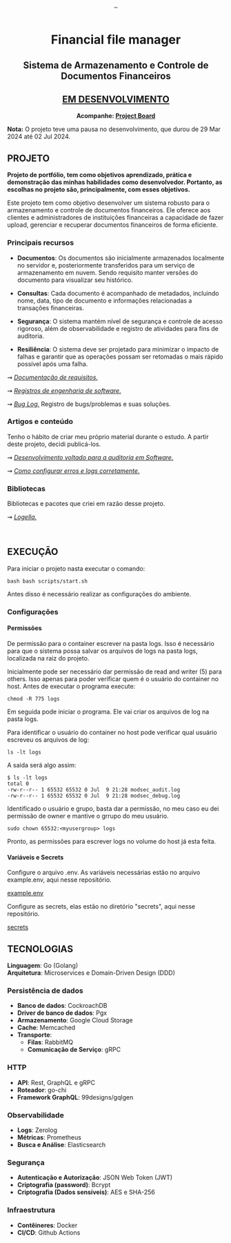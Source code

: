 <div align="center">
<a href="#projeto" target="_blank">
    <img align="center" src="https://img.shields.io/badge/-Projeto-05122A?style=flat&logo=" alt=""/>
  </a> 
 <a href="#tecnologias">
     <img align="center" src="https://img.shields.io/badge/-Tecnologias-05122A?style=flat&logo=Tecnologias" alt=""/>  
</a>   
 <a href="#execução">
     <img align="center" src="https://img.shields.io/badge/-Execução-05122A?style=flat&logo=Execução" alt=""/>  
</a>     
</div>

<br>

<div align="center">

# Financial file manager
## Sistema de Armazenamento e Controle de Documentos Financeiros

## <u>EM DESENVOLVIMENTO</u>
   

**Acompanhe: <a href="https://github.com/users/Lucasvmarangoni/projects/11"> Project Board</a>**

</div>

**Nota:** O projeto teve uma pausa no desenvolvimento, que durou de 29 Mar 2024 até 02 Jul 2024.


## PROJETO

**Projeto de portfólio, tem como objetivos aprendizado, prática e demonstração das minhas habilidades como desenvolvedor. Portanto, as escolhas no projeto são, principalmente, com esses objetivos.**

Este projeto tem como objetivo desenvolver um sistema robusto para o armazenamento e controle de documentos financeiros. Ele oferece aos clientes e administradores de instituições financeiras a capacidade de fazer upload, gerenciar e recuperar documentos financeiros de forma eficiente.

### Principais recursos

- **Documentos**: Os documentos são inicialmente armazenados localmente no servidor e, posteriormente transferidos para um serviço de armazenamento em nuvem. Sendo requisito manter versões do documento para visualizar seu histórico.

- **Consultas**: Cada documento é acompanhado de metadados, incluindo nome, data, tipo de documento e informações relacionadas a transações financeiras.

- **Segurança**: O sistema mantém nível de segurança e controle de acesso rigoroso, além de observabilidade e registro de atividades para fins de auditoria.

- **Resiliência**: O sistema deve ser projetado para minimizar o impacto de falhas e garantir que as operações possam ser retomadas o mais rápido possível após uma falha.

⇝ *<a href="./docs/doc-de-requisitos.md"> <u>Documentação de requisitos</u>.</a>*

⇝ *<a href="./docs/registros-de-engenharia-de-software.md"> <u>Registros de engenharia de software</u>.</a>* 

⇝ *<a href="./docs/bug-log.md"> <u>Bug Log</u>.</a>* Registro de bugs/problemas e suas soluções.



### Artigos e conteúdo

Tenho o hábito de criar meu próprio material durante o estudo. A partir deste projeto, decidi publicá-los.

⇝ *<a href="https://medium.com/@lucasvm.ti/desenvolvimento-voltado-para-a-auditoria-em-software-0d15c56bf99c"> <u>Desenvolvimento voltado para a auditoria em Software</u>.</a>*

⇝ *<a href="https://medium.com/@lucasvm.ti/erros-e-logs-4e1fcd79a937"> <u>Como configurar erros e logs corretamente</u>.</a>*

### Bibliotecas 

Bibliotecas e pacotes que criei em razão desse projeto.

⇝ *<a href="https://github.com/Lucasvmarangoni/logella"> <u>Logella</u>.</a>*


<br>

## EXECUÇÃO 

Para iniciar o projeto nasta executar o comando:

    bash bash scripts/start.sh

Antes disso é necessário realizar as configurações do ambiente.

### Configurações

#### Permissões

De permissão para o container escrever na pasta logs. Isso é necessário para que o sistema possa salvar os arquivos de logs na pasta logs, localizada na raiz do projeto.

Inicialmente pode ser necessário dar permissão de read and writer (5) para others. Isso apenas para poder verificar quem é o usuário do container no host. Antes de executar o programa execute:

    chmod -R 775 logs

Em seguida pode iniciar o programa. Ele vai criar os arquivos de log na pasta logs.

Para identificar o usuário do container no host pode verificar qual usuário escreveu os arquivos de log:

    ls -lt logs

A saida será algo assim:

    $ ls -lt logs
    total 0
    -rw-r--r-- 1 65532 65532 0 Jul  9 21:28 modsec_audit.log
    -rw-r--r-- 1 65532 65532 0 Jul  9 21:28 modsec_debug.log

Identificado o usuário e grupo, basta dar a permissão, no meu caso eu dei permissão de owner e mantive o grrupo do meu usuário.

    sudo chown 65532:<myusergroup> logs

Pronto, as permissões para escrever logs no volume do host já esta feita.

#### Variáveis e Secrets

Configure o arquivo .env. As variáveis necessárias estão no arquivo example.env, aqui nesse repositório.

<a href="https://github.com/Lucasvmarangoni/financial-file-manager/blob/main/example.env">example.env</a>

Configure as secrets, elas estão no diretório "secrets", aqui nesse repositório.

<a href="https://github.com/Lucasvmarangoni/financial-file-manager/tree/main/secrets">secrets</a>


## TECNOLOGIAS

**Linguagem**: Go (Golang) <br>
**Arquitetura**: Microservices e Domain-Driven Design (DDD) <br>

### Persistência de dados

- **Banco de dados**: CockroachDB 
- **Driver de banco de dados**: Pgx 
- **Armazenamento**: Google Cloud Storage
- **Cache**: Memcached
- **Transporte**: 
  - **Filas**: RabbitMQ 
  - **Comunicação de Serviço**: gRPC

### HTTP

- **API**: Rest, GraphQL e gRPC 
- **Roteador**: go-chi
- **Framework GraphQL**: 99designs/gqlgen

### Observabilidade

- **Logs**: Zerolog 
- **Métricas**: Prometheus 
- **Busca e Análise**: Elasticsearch

### Segurança

- **Autenticação e Autorização**: JSON Web Token (JWT)
- **Criptografia (password)**: Bcrypt
- **Criptografia (Dados sensíveis)**: AES e SHA-256

### Infraestrutura

- **Contêineres**: Docker
- **CI/CD**: Github Actions



